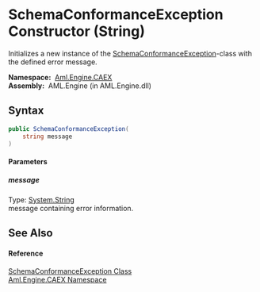 SchemaConformanceException Constructor (String)
===============================================
Initializes a new instance of the [SchemaConformanceException][1]-class with the defined error message.

  **Namespace:**  [Aml.Engine.CAEX][2]  
  **Assembly:**  AML.Engine (in AML.Engine.dll)

Syntax
------

```csharp
public SchemaConformanceException(
	string message
)
```

#### Parameters

##### *message*
Type: [System.String][3]  
message containing error information.


See Also
--------

#### Reference
[SchemaConformanceException Class][1]  
[Aml.Engine.CAEX Namespace][2]  

[1]: README.md
[2]: ../README.md
[3]: https://docs.microsoft.com/dotnet/api/system.string
[4]: https://www.automationml.org
[5]: ../../icons/logoShade.png
